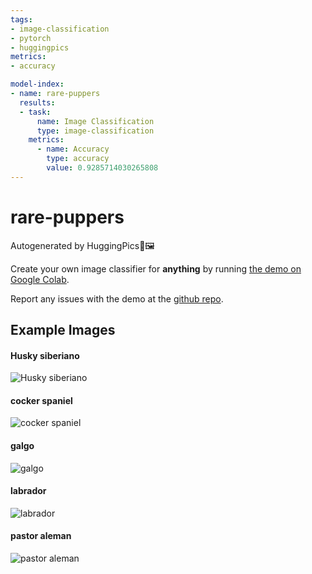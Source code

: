 ```yaml
---
tags:
- image-classification
- pytorch
- huggingpics
metrics:
- accuracy

model-index:
- name: rare-puppers
  results:
  - task:
      name: Image Classification
      type: image-classification
    metrics:
      - name: Accuracy
        type: accuracy
        value: 0.9285714030265808
---
```


# rare-puppers


Autogenerated by HuggingPics🤗🖼️

Create your own image classifier for **anything** by running [the demo on Google Colab](https://colab.research.google.com/github/nateraw/huggingpics/blob/main/HuggingPics.ipynb).

Report any issues with the demo at the [github repo](https://github.com/nateraw/huggingpics).


## Example Images


#### Husky siberiano

![Husky siberiano](images/Husky_siberiano.jpg)

#### cocker spaniel

![cocker spaniel](images/cocker_spaniel.jpg)

#### galgo

![galgo](images/galgo.jpg)

#### labrador

![labrador](images/labrador.jpg)

#### pastor aleman

![pastor aleman](images/pastor_aleman.jpg)